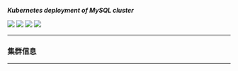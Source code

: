  <p align="left">
<b><i>Kubernetes deployment of MySQL cluster </i></b>
</p>
<p align="left">
<a herf="https://img.shields.io/badge/CNCF-Kubernetes-informational?style=flat&logo=Kubernetes&color=777BB4"><img src="https://img.shields.io/badge/CNCF-Kubernetes-informational?style=flat&logo=Kubernetes&color=777BB4">
<a herf="https://img.shields.io/badge/MySQL?style=flat-square&labelColor=hex&color=rgb
"><img src="https://img.shields.io/badge/MySQL?style=flat-square&labelColor=hex&color=rgb
">
<a href="https://img.shields.io/github/issues/sush-sketc/Kubernetes-study-doc"><img src="https://img.shields.io/github/issues/sush-sketc/Kubernetes-study-doc"></a>
<a href="https://img.shields.io/github/license/sush-sketc/Kubernetes-study-doc"><img src="https://img.shields.io/github/license/sush-sketc/Kubernetes-study-doc"></a>
</a>
</p>

---

### 集群信息
---

